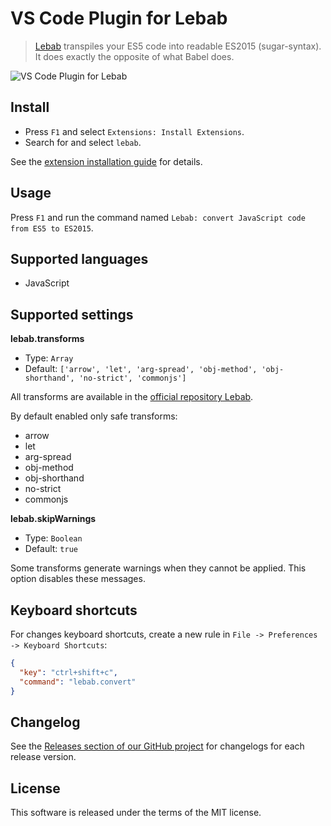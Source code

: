 # VS Code Plugin for Lebab

> [Lebab](https://github.com/mohebifar/lebab) transpiles your ES5 code into readable ES2015 (sugar-syntax). It does exactly the opposite of what Babel does.

![VS Code Plugin for Lebab](https://cloud.githubusercontent.com/assets/7034281/17309754/0265b054-5849-11e6-9e64-51d4a19f1180.gif)

## Install

  * Press `F1` and select `Extensions: Install Extensions`.
  * Search for and select `lebab`.

See the [extension installation guide](https://code.visualstudio.com/docs/editor/extension-gallery) for details.

## Usage

Press `F1` and run the command named `Lebab: convert JavaScript code from ES5 to ES2015`.

## Supported languages

  * JavaScript

## Supported settings

**lebab.transforms**

  * Type: `Array`
  * Default: `['arrow', 'let', 'arg-spread', 'obj-method', 'obj-shorthand', 'no-strict', 'commonjs']`

All transforms are available in the [official repository Lebab](https://github.com/mohebifar/lebab/blob/master/README.md#features-and-known-limitations).

By default enabled only safe transforms:

  * arrow
  * let
  * arg-spread
  * obj-method
  * obj-shorthand
  * no-strict
  * commonjs

**lebab.skipWarnings**

  * Type: `Boolean`
  * Default: `true`

Some transforms generate warnings when they cannot be applied. This option disables these messages.

## Keyboard shortcuts

For changes keyboard shortcuts, create a new rule in `File -> Preferences -> Keyboard Shortcuts`:

```json
{
  "key": "ctrl+shift+c",
  "command": "lebab.convert"
}
```

## Changelog

See the [Releases section of our GitHub project](https://github.com/mrmlnc/vscode-lebab/releases) for changelogs for each release version.

## License

This software is released under the terms of the MIT license.
